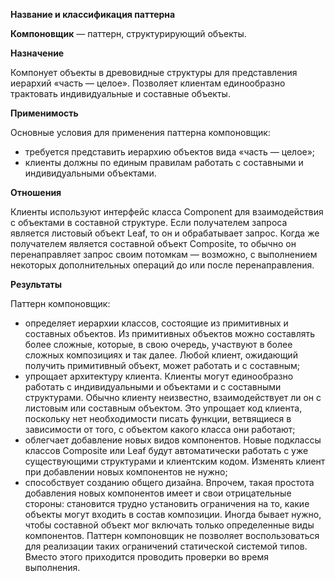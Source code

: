 ﻿**Название и классификация паттерна﻿**
 
﻿**Компоновщик﻿** — паттерн, структурирующий объекты.
 
﻿**Назначение﻿**
 
Компонует объекты в древовидные структуры для представления иерархий «часть — целое». Позволяет клиентам единообразно трактовать индивидуальные и составные объекты.

﻿**Применимость﻿**
 
Основные условия для применения паттерна компоновщик:
* требуется представить иерархию объектов вида «часть — целое»;
* клиенты должны по единым правилам работать с составными и индивидуальными объектами.

﻿**Отношения﻿**
 
Клиенты используют интерфейс класса Component для взаимодействия с объектами в составной структуре. Если получателем запроса является
листовый объект Leaf, то он и обрабатывает запрос. Когда же получателем является составной объект Composite, то обычно он перенаправляет запрос своим потомкам — возможно, с выполнением некоторых дополнительных операций до или после перенаправления.

﻿**Результаты﻿**
 
Паттерн компоновщик:
* определяет иерархии классов, состоящие из примитивных и составных объектов. Из примитивных объектов можно составлять более сложные, которые, в свою очередь, участвуют в более сложных композициях и так далее. Любой клиент, ожидающий получить примитивный объект, может работать и с составным;
* упрощает архитектуру клиента. Клиенты могут единообразно работать с индивидуальными и объектами и с составными структурами. Обычно клиенту неизвестно, взаимодействует ли он с листовым или составным объектом. Это упрощает код клиента, поскольку нет необходимости писать функции, ветвящиеся в зависимости от того, с объектом какого класса они работают;
* облегчает добавление новых видов компонентов. Новые подклассы классов Composite или Leaf будут автоматически работать с уже существующими структурами и клиентским кодом. Изменять клиент при добавлении новых компонентов не нужно;
* способствует созданию общего дизайна. Впрочем, такая простота добавления новых компонентов имеет и свои отрицательные стороны: становится трудно установить ограничения на то, какие объекты могут входить в состав композиции. Иногда бывает нужно, чтобы составной объект мог включать только определенные виды компонентов. Паттерн компоновщик не позволяет воспользоваться для реализации таких ограничений статической системой типов. Вместо этого приходится проводить проверки во время выполнения.
